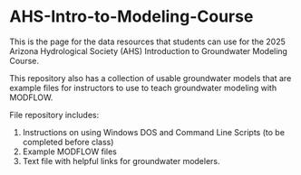 # AHS-Intro-to-Modeling-Course
This is the page for the data resources that students can use for the 2025 Arizona Hydrological Society (AHS) Introduction to Groundwater Modeling Course.

This repository also has a collection of usable groundwater models that are example files for instructors to use to teach groundwater modeling with MODFLOW.

File repository includes:
1. Instructions on using Windows DOS and Command Line Scripts (to be completed before class)
2. Example MODFLOW files
3. Text file with helpful links for groundwater modelers.
